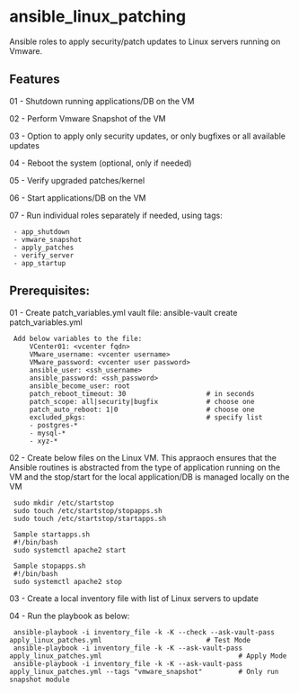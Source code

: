 # ansible_linux_patching

Ansible roles to apply security/patch updates to Linux servers running on Vmware.

Features
--------


01 - Shutdown running applications/DB on the VM

02 - Perform Vmware Snapshot of the VM

03 - Option to apply only security updates, or only bugfixes or all available updates

04 - Reboot the system (optional, only if needed)

05 - Verify upgraded patches/kernel

06 - Start applications/DB on the VM

07 - Run individual roles separately if needed, using tags:

     - app_shutdown
     - vmware_snapshot
     - apply_patches
     - verify_server
     - app_startup


Prerequisites:
--------------

01 - Create patch_variables.yml vault file:
     ansible-vault create patch_variables.yml
     
     Add below variables to the file:
         VCenter01: <vcenter fqdn>
         VMware_username: <vcenter username>
         VMware_password: <vcenter user password>
         ansible_user: <ssh_username>
         ansible_password: <ssh_password>
         ansible_become_user: root
         patch_reboot_timeout: 30                    # in seconds
         patch_scope: all|security|bugfix            # choose one
         patch_auto_reboot: 1|0                      # choose one 
         excluded_pkgs:                              # specify list
         - postgres-*
         - mysql-*
         - xyz-*

02 - Create below files on the Linux VM. This appraoch ensures that the Ansible routines is abstracted from the type of application running on the VM and the stop/start for the local application/DB is managed locally on the VM

     sudo mkdir /etc/startstop
     sudo touch /etc/startstop/stopapps.sh
     sudo touch /etc/startstop/startapps.sh

     Sample startapps.sh
     #!/bin/bash
     sudo systemctl apache2 start

     Sample stopapps.sh
     #!/bin/bash
     sudo systemctl apache2 stop

03 - Create a local inventory file with list of Linux servers to update

04 - Run the playbook as below:

     ansible-playbook -i inventory_file -k -K --check --ask-vault-pass apply_linux_patches.yml                          # Test Mode
     ansible-playbook -i inventory_file -k -K --ask-vault-pass apply_linux_patches.yml                                  # Apply Mode
     ansible-playbook -i inventory_file -k -K --ask-vault-pass apply_linux_patches.yml --tags "vmware_snapshot"         # Only run snapshot module
     
